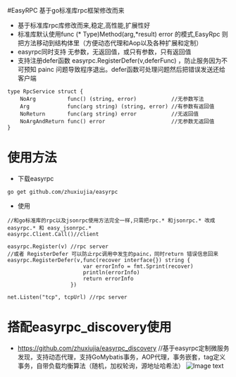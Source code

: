 

#EasyRPC 基于go标准库rpc框架修改而来
* 基于标准库rpc库修改而来,稳定,高性能,扩展性好
* 标准库默认使用func (* Type)Method(arg,*result) error 的模式,EasyRpc 则把方法移动到结构体里（方便动态代理和Aop以及各种扩展和定制）
* easyrpc同时支持 无参数，无返回值，或只有参数，只有返回值
* 支持注册defer函数  easyrpc.RegisterDefer(v,deferFunc) ，防止服务因为不可预知 painc 问题导致程序退出。defer函数可处理问题然后把错误发送还给客户端
```
type RpcService struct {
	NoArg          func() (string, error)           //无参数写法
	Arg            func(arg string) (string, error) //有参数有返回值
	NoReturn       func(arg string) error           //无返回值
	NoArgAndReturn func() error                     //无参数无返回值
}
``` 
# 使用方法

* 下载easyrpc
```
go get github.com/zhuxiujia/easyrpc
```
* 使用
```
//和go标准库的rpc以及jsonrpc使用方法完全一样,只需把rpc.* 和jsonrpc.* 改成 easyrpc.* 和 easy_jsonrpc.*
easyrpc.Client.Call()//client

easyrpc.Register(v) //rpc server
//或者 RegisterDefer 可以防止rpc调用中发生的painc，同时return 错误信息回来
easyrpc.RegisterDefer(v,func(recover interface{}) string {
                   		var errorInfo = fmt.Sprint(recover)
                   		println(errorInfo)
                   		return errorInfo
                   	})

net.Listen("tcp", tcpUrl) //rpc server
```

# 搭配easyrpc_discovery使用
* https://github.com/zhuxiujia/easyrpc_discovery  //基于easyrpc定制微服务发现，支持动态代理，支持GoMybatis事务，AOP代理，事务嵌套，tag定义事务，自带负载均衡算法（随机，加权轮询，源地址哈希法）
![Image text](https://zhuxiujia.github.io/gomybatis.io/assets/easy_consul.png)

